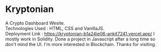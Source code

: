 # Kryptonian
A Crypto Dashboard Wesite.  
Technologies Used : HTML, CSS and VanillaJS.  
Deployment Link :
https://kryptonian-b1a24ie06-ankit7241.vercel.app/
I mostly work in Solidity. Done a project in Javascript after a long time so don't mind the UI. I'm more interested in Blockchain.
Thanks for visiting.
